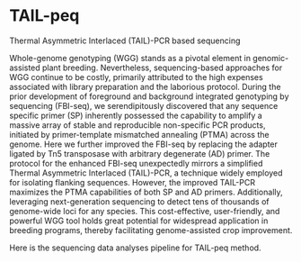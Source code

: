 # TAIL-peq
Thermal Asymmetric Interlaced (TAIL)-PCR based sequencing

Whole-genome genotyping (WGG) stands as a pivotal element in genomic-assisted plant breeding. Nevertheless, sequencing-based approaches for WGG continue to be costly, primarily attributed to the high expenses associated with library preparation and the laborious protocol. During the prior development of foreground and background integrated genotyping by sequencing (FBI-seq), we serendipitously discovered that any sequence specific primer (SP) inherently possessed the capability to amplify a massive array of stable and reproducible non-specific PCR products, initiated by primer-template mismatched annealing (PTMA) across the genome. Here we further improved the FBI-seq by replacing the adapter ligated by Tn5 transposase with arbitrary degenerate (AD) primer. The protocol for the enhanced FBI-seq unexpectedly mirrors a simplified Thermal Asymmetric Interlaced (TAIL)-PCR, a technique widely employed for isolating flanking sequences. However, the improved TAIL-PCR maximizes the PTMA capabilities of both SP and AD primers. Additionally, leveraging next-generation sequencing to detect tens of thousands of genome-wide loci for any species. This cost-effective, user-friendly, and powerful WGG tool holds great potential for widespread application in breeding programs, thereby facilitating genome-assisted crop improvement.

Here is the sequencing data analyses pipeline for TAIL-peq method.
